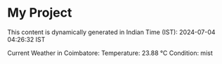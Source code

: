 # My Project

This content is dynamically generated in Indian Time (IST): 2024-07-04 04:26:32 IST


Current Weather in Coimbatore:
Temperature: 23.88 °C
Condition: mist
